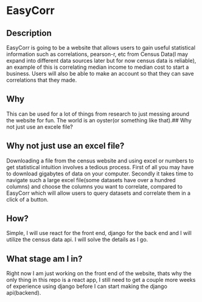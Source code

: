 # EasyCorr
## Description
EasyCorr is going to be a website that allows users to gain useful statistical information such as correlations, pearson-r, etc from Census Data(I may expand into different data sources later but for now census data is reliable), an example of this is correlating median income to median cost to start a business. Users will also be able to make an account so that they can save correlations that they made.
## Why
This can be used for a lot of things from research to just messing around the website for fun. The world is an oyster(or something like that).## Why not just use an excele file?
## Why not just use an excel file?
Downloading a file from the census website and using excel or numbers to get statistical intuition involves a tedious process. First of all you may have to download gigabytes of data on your computer. Secondly it takes time to navigate such a large excel file(some datasets have over a hundred columns) and choose the columns you want to correlate, compared to EasyCorr which will allow users to query datasets and correlate them in a click of a button.
## How?
Simple, I will use react for the front end, django for the back end and I will utilize the census data api. I will solve the details as I go.
## What stage am I in?
Right now I am just working on the front end of the website, thats why the only thing in this repo is a react app, I still need to get a couple more weeks of experience using django before I can start making the django api(backend).
